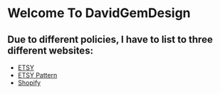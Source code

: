 # Welcome To DavidGemDesign

## Due to different policies, I have to list to three different websites:
- [ETSY](https://www.etsy.com/shop/davidgemdesigns)
- [ETSY Pattern](https://davidgem.shop/)
- [Shopify](https://davidgemdesign.com/)
